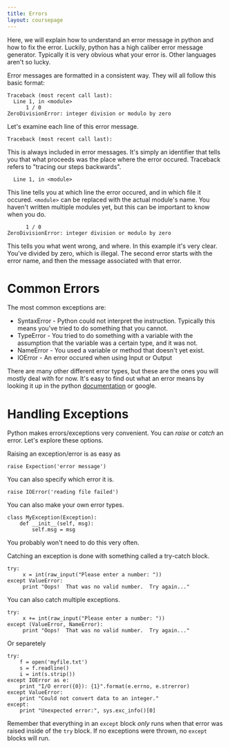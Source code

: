```yaml
---
title: Errors
layout: coursepage
---
```


Here, we will explain how to understand an error message in python and how to fix the error. Luckily, python has a high caliber error message generator. Typically it is very obvious what your error is. Other languages aren't so lucky.

Error messages are formatted in a consistent way. They will all follow this basic format:

    Traceback (most recent call last):
      Line 1, in <module>
          1 / 0
    ZeroDivisionError: integer division or modulo by zero

Let's examine each line of this error message.

    Traceback (most recent call last):

This is always included in error messages. It's simply an identifier that tells you that what proceeds was the place where the error occured. Traceback refers to "tracing our steps backwards". 

      Line 1, in <module>

This line tells you at which line the error occured, and in which file it occured. `<module>` can be replaced with the actual module's name. You haven't written multiple modules yet, but this can be important to know when you do.

          1 / 0
    ZeroDivisionError: integer division or modulo by zero

This tells you what went wrong, and where. In this example it's very clear. You've divided by zero, which is illegal. The second error starts with the error name, and then the message associated with that error.

# Common Errors
The most common exceptions are:

- SyntaxError - Python could not interpret the instruction. Typically this means you've tried to do something that you cannot.
- TypeError - You tried to do something with a variable with the assumption that the variable was a certain type, and it was not.
- NameError - You used a variable or method that doesn't yet exist.
- IOError - An error occured when using Input or Output

There are many other different error types, but these are the ones you will mostly deal with for now. It's easy to find out what an error means by looking it up in the python [documentation](http://docs.python.org/2.7/genindex-all.html) or google.

# Handling Exceptions
Python makes errors/exceptions very convenient. You can *raise* or *catch* an error. Let's explore these options.

Raising an exception/error is as easy as

    raise Expection('error message')

You can also specify which error it is.

    raise IOError('reading file failed')

You can also make your own error types.

    class MyException(Exception):
        def __init__(self, msg):
            self.msg = msg

You probably won't need to do this very often.

Catching an exception is done with something called a try-catch block.

    try:
         x = int(raw_input("Please enter a number: "))
    except ValueError:
         print "Oops!  That was no valid number.  Try again..."

You can also catch multiple exceptions.

    try:
         x += int(raw_input("Please enter a number: "))
    except (ValueError, NameError):
         print "Oops!  That was no valid number.  Try again..."

Or separetely

    try:
        f = open('myfile.txt')
        s = f.readline()
        i = int(s.strip())
    except IOError as e:
        print "I/O error({0}): {1}".format(e.errno, e.strerror)
    except ValueError:
        print "Could not convert data to an integer."
    except:
        print "Unexpected error:", sys.exc_info()[0]

Remember that everything in an `except` block *only* runs when that error was raised inside of the `try` block. If no exceptions were thrown, no `except` blocks will run.
